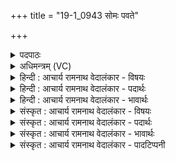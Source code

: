 +++
title = "19-1_0943 सोमः पवते"

+++
<details><summary>पदपाठः</summary>

सो꣡मः꣢꣯। प꣣वते। जनिता꣢। म꣣तीना꣢म्। ज꣣निता꣢। दि꣣वः꣢। ज꣣निता꣢। पृ꣣थिव्याः꣢। ज꣣निता꣢। अ꣣ग्नेः꣢। ज꣣निता꣢। सू꣡र्य꣢꣯स्य। ज꣣निता꣢। इ꣡न्द्र꣢꣯स्य। ज꣣नि꣢ता। उ꣣त꣢। वि꣡ष्णोः꣢꣯। ९४३।
</details>

<details><summary>अधिमन्त्रम् (VC)</summary>

- पवमानः सोमः
- प्रतर्दनो दैवोदासिः
- त्रिष्टुप्
- धैवतः
</details>

<details><summary>हिन्दी : आचार्य रामनाथ वेदालंकार - विषयः</summary>

प्रथम ऋचा पूर्वार्चिक में क्रमाङ्क ५२७ पर परमात्मा के विषय में व्याख्यात हो चुकी है। यहाँ भी वही विषय वर्णित है।
</details>

<details><summary>हिन्दी : आचार्य रामनाथ वेदालंकार - पदार्थः</summary>

पदार्थान्वय -  (सोमः)सकल जगत् का उत्पत्तिकर्ता परमेश्वर(पवते)सर्वगत है,सर्वान्तर्यामी है,जो(मतीनाम्)बुद्धियों का(जनिता)उत्पादक, (दिवः)द्युलोक का(जनिता)उत्पादक, (पृथिव्याः)पृथ्वीलोक का(जनिता)उत्पादक, (अग्नेः)आग का(जनिता)उत्पादक, (सूर्यस्य)सूर्य का(जनिता)उत्पादक, (इन्द्रस्य)बिजली का(जनिता)उत्पादक, (उत)और(विष्णोः)व्यापक सूत्रात्मा प्राण का(जनिता)उत्पादक है ॥१॥
</details>

<details><summary>हिन्दी : आचार्य रामनाथ वेदालंकार - भावार्थः</summary>

भावार्थ -  परमात्मा ने ही इन लोकलोकान्तरों को और उनमें स्थित सब अद्भुत पदार्थों को रचा है,क्योंकि जो भी उत्पन्न होता है,उसका कर्ता अवश्य होता है,यह नियम है और हम जैसे लोगों में जगत् के रचने का सामर्थ्य नहीं है ॥१॥
</details>

<details><summary>संस्कृत : आचार्य रामनाथ वेदालंकार - विषयः</summary>

तत्र प्रथमा ऋक् पूर्वार्चिके ५२७ क्रमाङ्के परमात्मविषये व्याख्याता। अत्रापि स एव विषयो वर्ण्यते।
</details>

<details><summary>संस्कृत : आचार्य रामनाथ वेदालंकार - पदार्थः</summary>

पदार्थान्वय -  (सोमः)सकलजगदुत्पादकः परमेश्वरः(पवते)सर्वत्र गच्छति,सर्वान्तर्यामी अस्ति।[पवते गतिकर्मा निघं० २।१४]यः(मतीनाम्)बुद्धीनां(जनिता)जनयिता, (दिवः)द्युलोकस्य(जनिता)जनयिता, (पृथिव्याः)पृथिवीलोकस्य(जनिता)जनयिता, (अग्नेः)वह्नेः(जनिता)जनयिता, (सूर्यस्य)आदित्यस्य(जनिता)जनयिता, (इन्द्रस्य)विद्युतः(जनिता)जनयिता, (उत)अपि च(विष्णोः)व्यापकस्य सूत्रात्मनः प्राणस्य(जनिता)जनयिता वर्तते ॥१॥
</details>

<details><summary>संस्कृत : आचार्य रामनाथ वेदालंकार - भावार्थः</summary>

भावार्थ -  परमात्मनैवेमानि लोकलोकान्तराणि तत्रस्थाः सर्वेऽद्भुताः पदार्थाश्च रचिताः सन्ति,यदुत्पद्यते तस्य कर्त्ताऽवश्यमस्तीति नियमाद्,अस्मादृशां च जगत्कर्तृत्वसामर्थ्याभावात् ॥१॥
</details>

<details><summary>संस्कृत : आचार्य रामनाथ वेदालंकार - पादटिप्पनी</summary>

टिप्पनी -   १.ऋ० ९।९६।५,साम० ५२७।
</details>